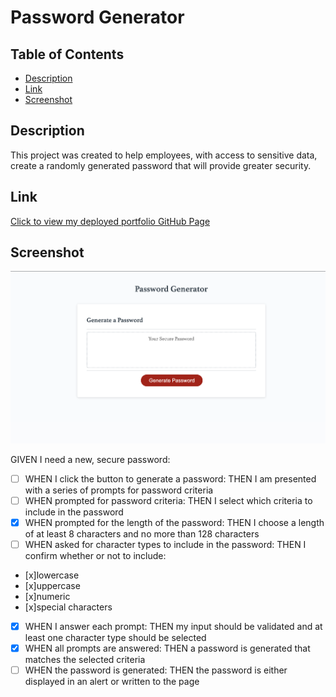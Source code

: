 # Password Generator

## Table of Contents
- [Description](#description)
- [Link](#link)
- [Screenshot](#screenshot)

## Description
This project was created to help employees, with access to sensitive data, create a randomly generated password that will provide greater security.

## Link
[Click to view my deployed portfolio GitHub Page](https://maggiemcc.github.io/generate-password/)

## Screenshot
![](./resources/screenshot.png)


GIVEN I need a new, secure password:
- [ ] WHEN I click the button to generate a password: THEN I am presented with a series of prompts for password criteria
- [ ] WHEN prompted for password criteria: THEN I select which criteria to include in the password
- [x] WHEN prompted for the length of the password: THEN I choose a length of at least 8 characters and no more than 128 characters
- [ ] WHEN asked for character types to include in the password: THEN I confirm whether or not to include:
- [x]lowercase
- [x]uppercase
- [x]numeric
- [x]special characters
- [x] WHEN I answer each prompt: THEN my input should be validated and at least one character type should be selected
- [x] WHEN all prompts are answered: THEN a password is generated that matches the selected criteria
- [ ] WHEN the password is generated: THEN the password is either displayed in an alert or written to the page